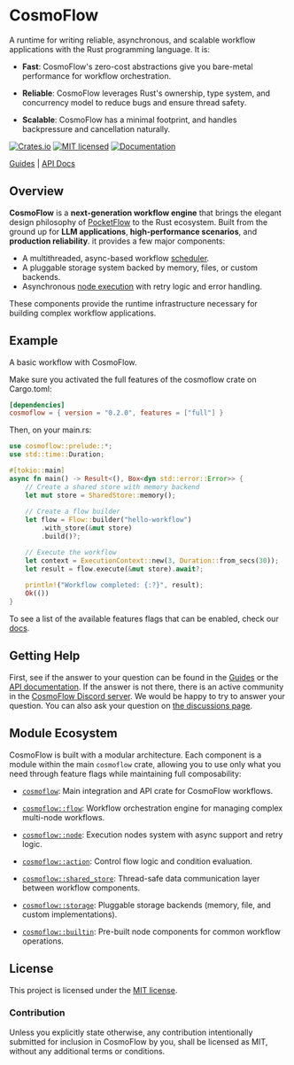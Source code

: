 # CosmoFlow

A runtime for writing reliable, asynchronous, and scalable workflow applications with
the Rust programming language. It is:

* **Fast**: CosmoFlow's zero-cost abstractions give you bare-metal
  performance for workflow orchestration.

* **Reliable**: CosmoFlow leverages Rust's ownership, type system, and
  concurrency model to reduce bugs and ensure thread safety.

* **Scalable**: CosmoFlow has a minimal footprint, and handles backpressure
  and cancellation naturally.

[![Crates.io][crates-badge]][crates-url]
[![MIT licensed][mit-badge]][mit-url]
[![Documentation][docs-badge]][docs-url]

[crates-badge]: https://img.shields.io/crates/v/cosmoflow.svg
[crates-url]: https://crates.io/crates/cosmoflow
[mit-badge]: https://img.shields.io/badge/license-MIT-blue.svg
[mit-url]: https://github.com/echozyr2001/CosmoFlow/blob/main/LICENSE
[docs-badge]: https://docs.rs/cosmoflow/badge.svg
[docs-url]: https://docs.rs/cosmoflow

[Guides](./docs/getting-started.md) |
[API Docs](https://docs.rs/cosmoflow/latest/cosmoflow)

## Overview

**CosmoFlow** is a **next-generation workflow engine** that brings the elegant 
design philosophy of [PocketFlow](https://github.com/The-Pocket/PocketFlow) to 
the Rust ecosystem. Built from the ground up for **LLM applications**, **high-performance scenarios**, 
and **production reliability**. it provides a few major components:

* A multithreaded, async-based workflow [scheduler].
* A pluggable storage system backed by memory, files, or custom backends.
* Asynchronous [node execution][nodes] with retry logic and error handling.

These components provide the runtime infrastructure necessary for building
complex workflow applications.

[nodes]: https://docs.rs/cosmoflow/latest/cosmoflow/node/index.html
[scheduler]: https://docs.rs/cosmoflow/latest/cosmoflow/flow/index.html

## Example

A basic workflow with CosmoFlow.

Make sure you activated the full features of the cosmoflow crate on Cargo.toml:

```toml
[dependencies]
cosmoflow = { version = "0.2.0", features = ["full"] }
```

Then, on your main.rs:

```rust
use cosmoflow::prelude::*;
use std::time::Duration;

#[tokio::main]
async fn main() -> Result<(), Box<dyn std::error::Error>> {
    // Create a shared store with memory backend
    let mut store = SharedStore::memory();
    
    // Create a flow builder
    let flow = Flow::builder("hello-workflow")
        .with_store(&mut store)
        .build()?;

    // Execute the workflow
    let context = ExecutionContext::new(3, Duration::from_secs(30));
    let result = flow.execute(&mut store).await?;
    
    println!("Workflow completed: {:?}", result);
    Ok(())
}
```

To see a list of the available features flags that can be enabled, check our
[docs][feature-flag-docs].

[feature-flag-docs]: https://docs.rs/cosmoflow/#features

## Getting Help

First, see if the answer to your question can be found in the [Guides] or the
[API documentation]. If the answer is not there, there is an active community in
the [CosmoFlow Discord server][Chat]. We would be happy to try to answer your
question. You can also ask your question on [the discussions page][discussions].

[Guides]: ./docs/getting-started.md
[API documentation]: https://docs.rs/cosmoflow/latest/cosmoflow
[Chat]: https://discord.gg/cosmoflow
[discussions]: https://github.com/echozyr2001/CosmoFlow/discussions

## Module Ecosystem

CosmoFlow is built with a modular architecture. Each component is a module within the main
`cosmoflow` crate, allowing you to use only what you need through feature flags while 
maintaining full composability:

* [`cosmoflow`]: Main integration and API crate for CosmoFlow workflows.

* [`cosmoflow::flow`]: Workflow orchestration engine for managing complex multi-node workflows.

* [`cosmoflow::node`]: Execution nodes system with async support and retry logic.

* [`cosmoflow::action`]: Control flow logic and condition evaluation.

* [`cosmoflow::shared_store`]: Thread-safe data communication layer between workflow components.

* [`cosmoflow::storage`]: Pluggable storage backends (memory, file, and custom implementations).

* [`cosmoflow::builtin`]: Pre-built node components for common workflow operations.

[`cosmoflow`]: https://docs.rs/cosmoflow/latest/cosmoflow
[`cosmoflow::flow`]: https://docs.rs/cosmoflow/latest/cosmoflow/flow/index.html
[`cosmoflow::node`]: https://docs.rs/cosmoflow/latest/cosmoflow/node/index.html
[`cosmoflow::action`]: https://docs.rs/cosmoflow/latest/cosmoflow/action/index.html
[`cosmoflow::shared_store`]: https://docs.rs/cosmoflow/latest/cosmoflow/shared_store/index.html
[`cosmoflow::storage`]: https://docs.rs/cosmoflow/latest/cosmoflow/storage/index.html
[`cosmoflow::builtin`]: https://docs.rs/cosmoflow/latest/cosmoflow/builtin/index.html

## License

This project is licensed under the [MIT license].

[MIT license]: https://github.com/echozyr2001/CosmoFlow/blob/main/LICENSE

### Contribution

Unless you explicitly state otherwise, any contribution intentionally submitted
for inclusion in CosmoFlow by you, shall be licensed as MIT, without any additional
terms or conditions.
